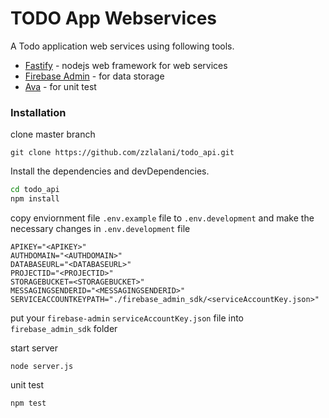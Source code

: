 # TODO App Webservices

A Todo application web services using following tools.

  - [Fastify](https://github.com/fastify/fastify) - nodejs web framework for web services
  - [Firebase Admin](https://github.com/firebase/firebase-admin-node) - for data storage
  - [Ava](https://github.com/avajs/ava) - for unit test

### Installation

clone master branch

    git clone https://github.com/zzlalani/todo_api.git

Install the dependencies and devDependencies.

```sh
cd todo_api
npm install
```

copy enviornment file `.env.example` file to `.env.development` and make the necessary changes in `.env.development` file

    APIKEY="<APIKEY>"
    AUTHDOMAIN="<AUTHDOMAIN>"
    DATABASEURL="<DATABASEURL>"
    PROJECTID="<PROJECTID>"
    STORAGEBUCKET=<STORAGEBUCKET>"
    MESSAGINGSENDERID="<MESSAGINGSENDERID>"
    SERVICEACCOUNTKEYPATH="./firebase_admin_sdk/<serviceAccountKey.json>"

put your `firebase-admin` `serviceAccountKey.json` file into `firebase_admin_sdk` folder

start server

    node server.js
    
unit test

    npm test
